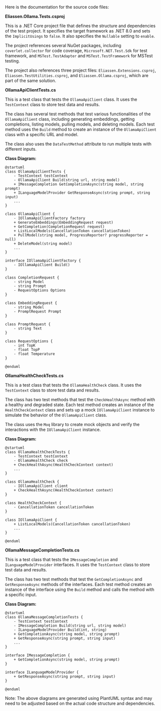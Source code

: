 Here is the documentation for the source code files:

**Eliassen.Ollama.Tests.csproj**

This is a .NET Core project file that defines the structure and dependencies of the test project. It specifies the target framework as .NET 8.0 and sets the `ImplicitUsings` to `false`. It also specifies the `Nullable` setting to `enable`.

The project references several NuGet packages, including `coverlet.collector` for code coverage, `Microsoft.NET.Test.Sdk` for test framework, and `MSTest.TestAdapter` and `MSTest.TestFramework` for MSTest testing.

The project also references three project files: `Eliassen.Extensions.csproj`, `Eliassen.TestUtilities.csproj`, and `Eliassen.Ollama.csproj`, which are part of the same solution.

**OllamaApiClientTests.cs**

This is a test class that tests the `OllamaApiClient` class. It uses the `TestContext` class to store test data and results.

The class has several test methods that test various functionalities of the `OllamaApiClient` class, including generating embeddings, getting completions, listing models, pulling models, and deleting models. Each test method uses the `Build` method to create an instance of the `OllamaApiClient` class with a specific URL and model.

The class also uses the `DataTestMethod` attribute to run multiple tests with different inputs.

**Class Diagram:**

```plantuml
@startuml
class OllamaApiClientTests {
    - TestContext testContext
    - OllamaApiClient Build(string url, string model)
    + IMessageCompletion GetCompletionAsync(string model, string prompt)
    + ILanguageModelProvider GetResponseAsync(string prompt, string input)
    ...
}

class OllamaApiClient {
    - IOllamaApiClientFactory factory
    + GenerateEmbeddings(EmbeddingRequest request)
    + GetCompletion(CompletionRequest request)
    + ListLocalModels(CancellationToken cancellationToken)
    + PullModel(string model, ProgressReporter? progressReporter = null)
    + DeleteModel(string model)
    ...
}

interface IOllamaApiClientFactory {
    - IOllamaApiClient Build()
}

class CompletionRequest {
    - string Model
    - string Prompt
    - RequestOptions Options
}

class EmbeddingRequest {
    - string Model
    - PromptRequest Prompt
}

class PromptRequest {
    - string Text
}

class RequestOptions {
    - int TopK
    - float TopP
    - float Temperature
}

@enduml
```

**OllamaHealthCheckTests.cs**

This is a test class that tests the `OllamaHealthCheck` class. It uses the `TestContext` class to store test data and results.

The class has two test methods that test the `CheckHealthAsync` method with a healthy and degraded state. Each test method creates an instance of the `HealthCheckContext` class and sets up a mock `IOllamaApiClient` instance to simulate the behavior of the `OllamaApiClient` class.

The class uses the `Moq` library to create mock objects and verify the interactions with the `IOllamaApiClient` instance.

**Class Diagram:**

```plantuml
@startuml
class OllamaHealthCheckTests {
    - TestContext testContext
    - OllamaHealthCheck check
    + CheckHealthAsync(HealthCheckContext context)
    ...
}

class OllamaHealthCheck {
    - IOllamaApiClient client
    + CheckHealthAsync(HealthCheckContext context)
}

class HealthCheckContext {
    - CancellationToken cancellationToken
}

class IOllamaApiClient {
    + ListLocalModels(CancellationToken cancellationToken)
    ...
}

@enduml
```

**OllamaMessageCompletionTests.cs**

This is a test class that tests the `IMessageCompletion` and `ILanguageModelProvider` interfaces. It uses the `TestContext` class to store test data and results.

The class has two test methods that test the `GetCompletionAsync` and `GetResponseAsync` methods of the interfaces. Each test method creates an instance of the interface using the `Build` method and calls the method with a specific input.

**Class Diagram:**

```plantuml
@startuml
class OllamaMessageCompletionTests {
    - TestContext testContext
    - IMessageCompletion Build(string url, string model)
    - ILanguageModelProvider Build(int, string)
    + GetCompletionAsync(string model, string prompt)
    + GetResponseAsync(string prompt, string input)
    ...
}

interface IMessageCompletion {
    + GetCompletionAsync(string model, string prompt)
}

interface ILanguageModelProvider {
    + GetResponseAsync(string prompt, string input)
}

@enduml
```

Note: The above diagrams are generated using PlantUML syntax and may need to be adjusted based on the actual code structure and dependencies.